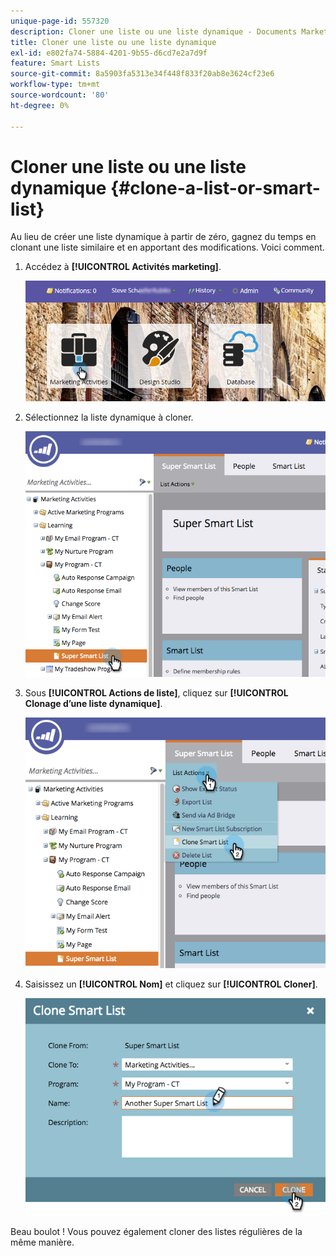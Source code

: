 ```yaml
---
unique-page-id: 557320
description: Cloner une liste ou une liste dynamique - Documents Marketo - Documentation du produit
title: Cloner une liste ou une liste dynamique
exl-id: e802fa74-5884-4201-9b55-d6cd7e2a7d9f
feature: Smart Lists
source-git-commit: 8a5903fa5313e34f448f833f20ab8e3624cf23e6
workflow-type: tm+mt
source-wordcount: '80'
ht-degree: 0%

---
```


# Cloner une liste ou une liste dynamique {#clone-a-list-or-smart-list}

Au lieu de créer une liste dynamique à partir de zéro, gagnez du temps en clonant une liste similaire et en apportant des modifications. Voici comment.

1. Accédez à **[!UICONTROL Activités marketing]**.

   ![](assets/login-marketing-activities.png)

1. Sélectionnez la liste dynamique à cloner.

   ![](assets/smartlist-find.png)

1. Sous **[!UICONTROL Actions de liste]**, cliquez sur **[!UICONTROL Clonage d’une liste dynamique]**.

   ![](assets/clonesmartlist-hands.png)

1. Saisissez un **[!UICONTROL Nom]** et cliquez sur **[!UICONTROL Cloner]**.

   ![](assets/supersmartlist-clonewindow.png)

Beau boulot ! Vous pouvez également cloner des listes régulières de la même manière.
